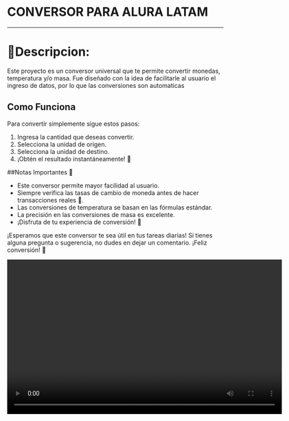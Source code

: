 # CONVERSOR PARA ALURA LATAM
---

# 📝**Descripcion:**
Este proyecto es un conversor universal que te permite convertir monedas, temperatura y/o  masa.
Fue diseñado con la idea de facilitarle al usuario el ingreso de datos, por lo que las conversiones son automaticas 

## Como Funciona
Para convertir simplemente sigue estos pasos:
1. Ingresa la cantidad que deseas convertir.
2. Selecciona la unidad de origen.
3. Selecciona la unidad de destino.
4. ¡Obtén el resultado instantáneamente! 💸

##Notas Importantes 📝
- Este conversor permite mayor facilidad al usuario.
- Siempre verifica las tasas de cambio de moneda antes de hacer transacciones reales 💱.
- Las conversiones de temperatura se basan en las fórmulas estándar.
- La precisión en las conversiones de masa es excelente.
- ¡Disfruta de tu experiencia de conversión! 🚀

¡Esperamos que este conversor te sea útil en tus tareas diarias! Si tienes alguna pregunta o sugerencia, no dudes en dejar un comentario. ¡Feliz conversión! 🎉

<video width="640" height="360" controls>
  <source src="https://github.com/diocondoB/JAVA/assets/110919715/06cac918-2acf-4451-8ed0-793f48c6abd4" type="video/mp4">
</video>

